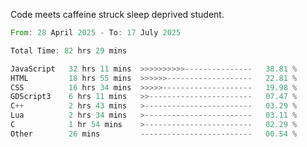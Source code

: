 Code meets caffeine struck sleep deprived student.

<!--START_SECTION:waka-->

```rust
From: 28 April 2025 - To: 17 July 2025

Total Time: 82 hrs 29 mins

JavaScript   32 hrs 11 mins  >>>>>>>>>>---------------   38.81 %
HTML         18 hrs 55 mins  >>>>>>-------------------   22.81 %
CSS          16 hrs 34 mins  >>>>>--------------------   19.98 %
GDScript3    6 hrs 11 mins   >>-----------------------   07.47 %
C++          2 hrs 43 mins   >------------------------   03.29 %
Lua          2 hrs 34 mins   >------------------------   03.11 %
C            1 hr 54 mins    >------------------------   02.29 %
Other        26 mins         -------------------------   00.54 %
```

<!--END_SECTION:waka-->
